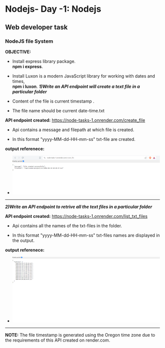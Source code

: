 # Nodejs- Day -1: Nodejs
## Web developer task
### **NodeJS file System**
**OBJECTIVE:**   
- Install express library package.    
          **npm i express**.

- Install Luxon is a modern JavaScript library for working with dates and times,  
          **npm i luxon**.
***1)Write an API endpoint will create a text file in a particular folder***


- Content of the file is current timestamp .
- The file name should be current date-time.txt

**API endpoint created:** https://node-tasks-1.onrender.com/create_file

- Api contains a message and filepath at which file is created.     

- In this format "yyyy-MM-dd-HH-mm-ss" txt-file are created.

**output referenece:**

- ![](./assests/create-file.png)

---------------------------------------------------------
***2)Write an API endpoint to retrive all the text files in a particular folder***

**API endpoint created:** https://node-tasks-1.onrender.com/list_txt_files

- Api contains all the names of the txt-files in the folder.

- In this format "yyyy-MM-dd-HH-mm-ss" txt-files names are displayed in the output.


**output referenece:**

- ![](./assests/list%20of%20txt%20files.png)


 
-----------------------------------------


**NOTE:** The file timestamp is generated using the Oregon time zone due to the requirements of this API created on render.com.
